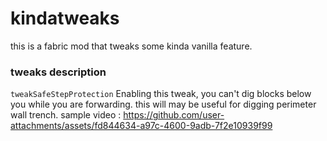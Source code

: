 ﻿# kindatweaks

 this is a fabric mod that tweaks some kinda vanilla feature.


### tweaks description

```tweakSafeStepProtection```
Enabling this tweak, you can't dig blocks below you while you are forwarding.
this will may be useful for digging perimeter wall trench.
sample video : https://github.com/user-attachments/assets/fd844634-a97c-4600-9adb-7f2e10939f99

